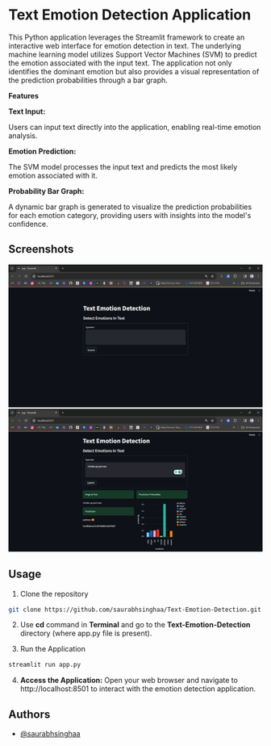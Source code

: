 
# Text Emotion Detection Application

This Python application leverages the Streamlit framework to create an interactive web interface for emotion detection in text. The underlying machine learning model utilizes Support Vector Machines (SVM) to predict the emotion associated with the input text. The application not only identifies the dominant emotion but also provides a visual representation of the prediction probabilities through a bar graph.

**Features**

**Text Input:**

Users can input text directly into the application, enabling real-time emotion analysis.

**Emotion Prediction:**

The SVM model processes the input text and predicts the most likely emotion associated with it.

**Probability Bar Graph:**

A dynamic bar graph is generated to visualize the prediction probabilities for each emotion category, providing users with insights into the model's confidence.




## Screenshots

![App Screenshot](./readme-data/one_img.png)
![App Screenshot](./readme-data/two_img.png)

## Usage

1. Clone the repository

```bash
git clone https://github.com/saurabhsinghaa/Text-Emotion-Detection.git
```
2. Use **cd** command in **Terminal** and go to the **Text-Emotion-Detection** directory (where app.py file is present).

3. Run the Application

```bash
streamlit run app.py
```
4. **Access the Application:** Open your web browser and navigate to http://localhost:8501 to interact with the emotion detection application.   
## Authors

- [@saurabhsinghaa](https://www.github.com/saurabhsinghaa)

